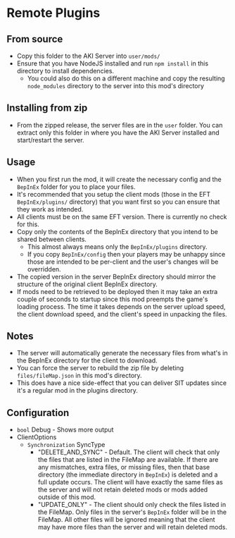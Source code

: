 # Remote Plugins

## From source

* Copy this folder to the AKI Server into `user/mods/`
* Ensure that you have NodeJS installed and run `npm install` in this directory to install dependencies.
  * You could also do this on a different machine and copy the resulting `node_modules` directory to the server into this mod's directory

## Installing from zip

* From the zipped release, the server files are in the `user` folder. You can extract only this folder in where you have the AKI Server installed and start/restart the server.

## Usage

* When you first run the mod, it will create the necessary config and the `BepInEx` folder for you to place your files.
* It's recommended that you setup the client mods (those in the EFT `BepInEx/plugins/` directory) that you want first so you can ensure that they work as intended.
* All clients must be on the same EFT version. There is currently no check for this.
* Copy only the contents of the BepInEx directory that you intend to be shared between clients.
  * This almost always means only the `BepInEx/plugins` directory.
  * If you copy `BepInEx/config` then your players may be unhappy since those are intended to be per-client and the user's changes will be overridden.
* The copied version in the server BepInEx directory should mirror the structure of the original client BepInEx directory.
* If mods need to be retrieved to be deployed then it may take an extra couple of seconds to startup since this mod preempts the game's loading process. The time it takes depends on the server upload speed, the client download speed, and the client's speed in unpacking the files.

## Notes

* The server will automatically generate the necessary files from what's in the BepInEx directory for the client to download.
* You can force the server to rebuild the zip file by deleting `files/fileMap.json` in this mod's directory.
* This does have a nice side-effect that you can deliver SIT updates since it's a regular mod in the plugins directory.

## Configuration

* `bool` Debug - Shows more output
* ClientOptions
  * `Synchronization` SyncType
    * "DELETE_AND_SYNC" - Default. The client will check that only the files that are listed in the FileMap are available. If there are any mismatches, extra files, or missing files, then that base directory (the immediate directory in `BepInEx`) is deleted and a full update occurs. The client will have exactly the same files as the server and will not retain deleted mods or mods added outside of this mod.
    * "UPDATE_ONLY" - The client should only check the files listed in the FileMap. Only files in the server's `BepInEx` folder will be in the FileMap. All other files will be ignored meaning that the client may have more files than the server and will retain deleted mods.
